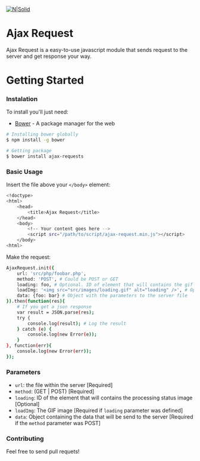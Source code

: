 [![N|Solid](https://cdn1.iconfinder.com/data/icons/shop-payment-vol-6/128/shop-08-3-128.png)](#)

# Ajax Request

Ajax Request is a easy-to-use javascript module that sends request to the server and get response your way.

# Getting Started
### Instalation

To install you'll just need:

* [Bower](https://bower.io/) - A package manager for the web

```sh
# Installing bower globally
$ npm install -g bower

# Getting package
$ bower install ajax-requests
```

### Basic Usage

Insert the file above your ```</body>``` element:
```sh
<!doctype>
<html>
    <head>
        <title>Ajax Request</title>
    </head>
    <body>
        <!-- Your content goes here -->
        <script src="/path/to/script/ajax-request.min.js"></script>
    </body>
<html>
```
Make the request:
```sh
AjaxRequest.init({
    url: 'src/php/foobar.php',
    method: 'POST', # Could be POST or GET
    loading: foo, # Optional. ID of element that will contains the gif loading
    loadImg: '<img src="src/images/loading.gif" alt="loading" />', # Optional. The GIF
    data: {foo: bar} # Object with the parameters to the server file
}).then(function(res){
    # If you get a json response
    var result = JSON.parse(res);
    try {
        console.log(result); # Log the result
    } catch (e) {
        console.log(new Error(e));
    }
}, function(err){
    console.log(new Error(err));
});
```

### Parameters
  - ```url```: the file within the server [Required]
  - ```method```: (GET | POST) [Required]
  - ```loading```: ID of the element that will contains the processing status image [Optional]
  - ```loadImg```: The GIF image [Required if ```loading``` parameter was defined]
  - ```data```: Object containing the data that will be send to the server [Required if the ```method``` parameter was POST]
 
### Contributing
Feel free to send pull requets!